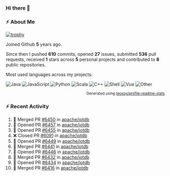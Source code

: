 ### Hi there 👋

### :zap: About Me

[![trophy](https://github-profile-trophy.vercel.app/?username=HTHou&theme=onedark)](https://github.com/ryo-ma/github-profile-trophy)
   
Joined Github **5** years ago.

Since then I pushed **610** commits, opened **27** issues, submitted **536** pull requests, received **1** stars across **5** personal projects and contributed to **8** public repositories.

Most used languages across my projects:

![Java](https://img.shields.io/static/v1?style=flat-square&label=%E2%A0%80&color=555&labelColor=%23b07219&message=Java%EF%B8%B194.4%25)
![JavaScript](https://img.shields.io/static/v1?style=flat-square&label=%E2%A0%80&color=555&labelColor=%23f1e05a&message=JavaScript%EF%B8%B11.4%25)
![Python](https://img.shields.io/static/v1?style=flat-square&label=%E2%A0%80&color=555&labelColor=%233572A5&message=Python%EF%B8%B10.7%25)
![Scala](https://img.shields.io/static/v1?style=flat-square&label=%E2%A0%80&color=555&labelColor=%23c22d40&message=Scala%EF%B8%B10.6%25)
![C++](https://img.shields.io/static/v1?style=flat-square&label=%E2%A0%80&color=555&labelColor=%23f34b7d&message=C%2B%2B%EF%B8%B10.6%25)
![Shell](https://img.shields.io/static/v1?style=flat-square&label=%E2%A0%80&color=555&labelColor=%2389e051&message=Shell%EF%B8%B10.4%25)
![Vue](https://img.shields.io/static/v1?style=flat-square&label=%E2%A0%80&color=555&labelColor=%2341b883&message=Vue%EF%B8%B10.3%25)
![Other](https://img.shields.io/static/v1?style=flat-square&label=%E2%A0%80&color=555&labelColor=%23ededed&message=Other%EF%B8%B11.2%25)

<p align="right"><sub>Generated using <a href="https://github.com/marketplace/actions/profile-readme-stats">teoxoy/profile-readme-stats</a></sub></p>


<!--![](https://github.com/HTHou/HTHou/blob/output/github-contribution-grid-snake.svg)-->

<!--![Haonan Hou's github stats](https://github-readme-stats.vercel.app/api?username=HTHou&count_private=true&show_icons=true&theme=onedark)-->

<!--![Haonan Hou's wakatime stats](https://github-readme-stats.vercel.app/api/wakatime?username=HTHou&layout=compact&theme=onedark)-->

<!--![Top Langs](https://github-readme-stats.vercel.app/api/top-langs/?username=HTHou&theme=onedark&layout=compact)-->

### :zap: Recent Activity
<!--START_SECTION:activity-->
1. 🎉 Merged PR [#6450](https://github.com/apache/iotdb/pull/6450) in [apache/iotdb](https://github.com/apache/iotdb)
2. 💪 Opened PR [#6457](https://github.com/apache/iotdb/pull/6457) in [apache/iotdb](https://github.com/apache/iotdb)
3. 💪 Opened PR [#6455](https://github.com/apache/iotdb/pull/6455) in [apache/iotdb](https://github.com/apache/iotdb)
4. ❌ Closed PR [#6091](https://github.com/apache/iotdb/pull/6091) in [apache/iotdb](https://github.com/apache/iotdb)
5. 💪 Opened PR [#6449](https://github.com/apache/iotdb/pull/6449) in [apache/iotdb](https://github.com/apache/iotdb)
6. 🎉 Merged PR [#6441](https://github.com/apache/iotdb/pull/6441) in [apache/iotdb](https://github.com/apache/iotdb)
7. 💪 Opened PR [#6446](https://github.com/apache/iotdb/pull/6446) in [apache/iotdb](https://github.com/apache/iotdb)
8. 🎉 Merged PR [#6432](https://github.com/apache/iotdb/pull/6432) in [apache/iotdb](https://github.com/apache/iotdb)
9. 💪 Opened PR [#6434](https://github.com/apache/iotdb/pull/6434) in [apache/iotdb](https://github.com/apache/iotdb)
10. 🎉 Merged PR [#6416](https://github.com/apache/iotdb/pull/6416) in [apache/iotdb](https://github.com/apache/iotdb)
<!--END_SECTION:activity-->

<!--
**HTHou/HTHou** is a ✨ _special_ ✨ repository because its `README.md` (this file) appears on your GitHub profile.

Here are some ideas to get you started:

- 🔭 I’m currently working on ...
- 🌱 I’m currently learning ...
- 👯 I’m looking to collaborate on ...
- 🤔 I’m looking for help with ...
- 💬 Ask me about ...
- 📫 How to reach me: ...
- 😄 Pronouns: ...
- ⚡ Fun fact: ...
-->
